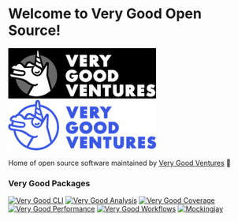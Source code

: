 # Welcome to Very Good Open Source! 
[![Very Good Ventures][logo_white]][very_good_ventures_link_dark]
[![Very Good Ventures][logo_black]][very_good_ventures_link_light]

Home of open source software maintained by [Very Good Ventures][vgv_github_link] 🦄

### Very Good Packages

[![Very Good CLI](https://github-readme-stats.vercel.app/api/pin/?username=verygoodopensource&repo=very_good_cli)](https://github.com/verygoodopensource/very_good_cli)
[![Very Good Analysis](https://github-readme-stats.vercel.app/api/pin/?username=verygoodopensource&repo=very_good_analysis)](https://github.com/verygoodopensource/very_good_analysis)
[![Very Good Coverage](https://github-readme-stats.vercel.app/api/pin/?username=verygoodopensource&repo=very_good_coverage)](https://github.com/verygoodopensource/very_good_coverage)
[![Very Good Performance](https://github-readme-stats.vercel.app/api/pin/?username=verygoodopensource&repo=very_good_performance)](https://github.com/verygoodopensource/very_good_performance)
[![Very Good Workflows](https://github-readme-stats.vercel.app/api/pin/?username=verygoodopensource&repo=very_good_workflows)](https://github.com/verygoodopensource/very_good_workflows)
[![Mockingjay](https://github-readme-stats.vercel.app/api/pin/?username=verygoodopensource&repo=mockingjay)](https://github.com/verygoodopensource/mockingjay)

[logo_black]: https://raw.githubusercontent.com/VGVentures/very_good_brand/main/styles/README/vgv_logo_black.png#gh-light-mode-only
[logo_white]: https://raw.githubusercontent.com/VGVentures/very_good_brand/main/styles/README/vgv_logo_white.png#gh-dark-mode-only
[very_good_ventures_link_dark]: https://verygood.ventures#gh-dark-mode-only
[very_good_ventures_link_light]: https://verygood.ventures#gh-light-mode-only
[vgv_github_link]: https://github.com/VGVentures
